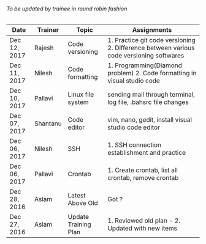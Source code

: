 ###### To be updated by trainee in round robin fashion

Date | Trainer | Topic | Assignments
------------ | ----------|---|----------------------------
Dec 12, 2017 | Rajesh | Code versioning | 1. Practice git code versioning 2. Difference between various code versioning softwares
Dec 11, 2017 | Nilesh | Code formatting | 1. Programming(Diamond problem) 2. Code formatting in visual studio code
Dec 10, 2017 | Pallavi | Linux file system | sending mail through terminal, log file, .bahsrc file changes
Dec 07, 2017 | Shantanu | Code editor | vim, nano, gedit, install visual studio code editor
Dec 06, 2017 | Nilesh | SSH | 1. SSH connection establishment and practice
Dec 06, 2017 | Pallavi | Crontab | 1. Create crontab, list all crontab, remove crontab
Dec 28, 2016 | Aslam | Latest Above Old | Got ?
Dec 27, 2016 | Aslam | Update Training Plan | 1. Reviewed old plan - 2. Updated with new items
